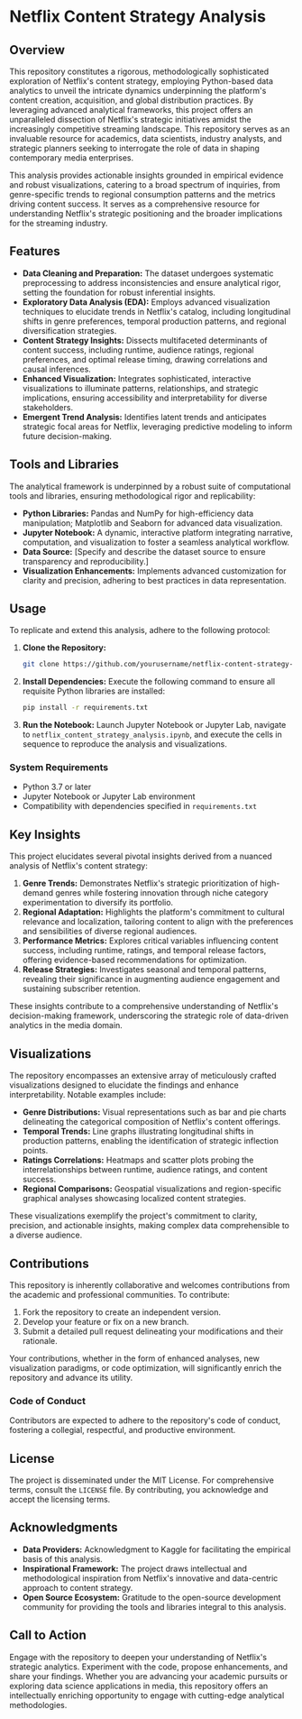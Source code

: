# Netflix Content Strategy Analysis

## Overview

This repository constitutes a rigorous, methodologically sophisticated exploration of Netflix's content strategy, employing Python-based data analytics to unveil the intricate dynamics underpinning the platform's content creation, acquisition, and global distribution practices. By leveraging advanced analytical frameworks, this project offers an unparalleled dissection of Netflix's strategic initiatives amidst the increasingly competitive streaming landscape. This repository serves as an invaluable resource for academics, data scientists, industry analysts, and strategic planners seeking to interrogate the role of data in shaping contemporary media enterprises.

This analysis provides actionable insights grounded in empirical evidence and robust visualizations, catering to a broad spectrum of inquiries, from genre-specific trends to regional consumption patterns and the metrics driving content success. It serves as a comprehensive resource for understanding Netflix's strategic positioning and the broader implications for the streaming industry.

## Features

- **Data Cleaning and Preparation:** The dataset undergoes systematic preprocessing to address inconsistencies and ensure analytical rigor, setting the foundation for robust inferential insights.
- **Exploratory Data Analysis (EDA):** Employs advanced visualization techniques to elucidate trends in Netflix's catalog, including longitudinal shifts in genre preferences, temporal production patterns, and regional diversification strategies.
- **Content Strategy Insights:** Dissects multifaceted determinants of content success, including runtime, audience ratings, regional preferences, and optimal release timing, drawing correlations and causal inferences.
- **Enhanced Visualization:** Integrates sophisticated, interactive visualizations to illuminate patterns, relationships, and strategic implications, ensuring accessibility and interpretability for diverse stakeholders.
- **Emergent Trend Analysis:** Identifies latent trends and anticipates strategic focal areas for Netflix, leveraging predictive modeling to inform future decision-making.

## Tools and Libraries

The analytical framework is underpinned by a robust suite of computational tools and libraries, ensuring methodological rigor and replicability:

- **Python Libraries:** Pandas and NumPy for high-efficiency data manipulation; Matplotlib and Seaborn for advanced data visualization.
- **Jupyter Notebook:** A dynamic, interactive platform integrating narrative, computation, and visualization to foster a seamless analytical workflow.
- **Data Source:** [Specify and describe the dataset source to ensure transparency and reproducibility.]
- **Visualization Enhancements:** Implements advanced customization for clarity and precision, adhering to best practices in data representation.

## Usage

To replicate and extend this analysis, adhere to the following protocol:

1. **Clone the Repository:**
   ```bash
   git clone https://github.com/yourusername/netflix-content-strategy-analysis.git
   ```
2. **Install Dependencies:**
   Execute the following command to ensure all requisite Python libraries are installed:
   ```bash
   pip install -r requirements.txt
   ```
3. **Run the Notebook:**
   Launch Jupyter Notebook or Jupyter Lab, navigate to `netflix_content_strategy_analysis.ipynb`, and execute the cells in sequence to reproduce the analysis and visualizations.

### System Requirements

- Python 3.7 or later
- Jupyter Notebook or Jupyter Lab environment
- Compatibility with dependencies specified in `requirements.txt`

## Key Insights

This project elucidates several pivotal insights derived from a nuanced analysis of Netflix's content strategy:

1. **Genre Trends:** Demonstrates Netflix's strategic prioritization of high-demand genres while fostering innovation through niche category experimentation to diversify its portfolio.
2. **Regional Adaptation:** Highlights the platform's commitment to cultural relevance and localization, tailoring content to align with the preferences and sensibilities of diverse regional audiences.
3. **Performance Metrics:** Explores critical variables influencing content success, including runtime, ratings, and temporal release factors, offering evidence-based recommendations for optimization.
4. **Release Strategies:** Investigates seasonal and temporal patterns, revealing their significance in augmenting audience engagement and sustaining subscriber retention.

These insights contribute to a comprehensive understanding of Netflix's decision-making framework, underscoring the strategic role of data-driven analytics in the media domain.

## Visualizations

The repository encompasses an extensive array of meticulously crafted visualizations designed to elucidate the findings and enhance interpretability. Notable examples include:

- **Genre Distributions:** Visual representations such as bar and pie charts delineating the categorical composition of Netflix's content offerings.
- **Temporal Trends:** Line graphs illustrating longitudinal shifts in production patterns, enabling the identification of strategic inflection points.
- **Ratings Correlations:** Heatmaps and scatter plots probing the interrelationships between runtime, audience ratings, and content success.
- **Regional Comparisons:** Geospatial visualizations and region-specific graphical analyses showcasing localized content strategies.

These visualizations exemplify the project's commitment to clarity, precision, and actionable insights, making complex data comprehensible to a diverse audience.

## Contributions

This repository is inherently collaborative and welcomes contributions from the academic and professional communities. To contribute:

1. Fork the repository to create an independent version.
2. Develop your feature or fix on a new branch.
3. Submit a detailed pull request delineating your modifications and their rationale.

Your contributions, whether in the form of enhanced analyses, new visualization paradigms, or code optimization, will significantly enrich the repository and advance its utility.

### Code of Conduct

Contributors are expected to adhere to the repository's code of conduct, fostering a collegial, respectful, and productive environment.

## License

The project is disseminated under the MIT License. For comprehensive terms, consult the `LICENSE` file. By contributing, you acknowledge and accept the licensing terms.

## Acknowledgments

- **Data Providers:** Acknowledgment to Kaggle for facilitating the empirical basis of this analysis.
- **Inspirational Framework:** The project draws intellectual and methodological inspiration from Netflix's innovative and data-centric approach to content strategy.
- **Open Source Ecosystem:** Gratitude to the open-source development community for providing the tools and libraries integral to this analysis.

## Call to Action

Engage with the repository to deepen your understanding of Netflix's strategic analytics. Experiment with the code, propose enhancements, and share your findings. Whether you are advancing your academic pursuits or exploring data science applications in media, this repository offers an intellectually enriching opportunity to engage with cutting-edge analytical methodologies.

